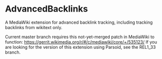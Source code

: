 # AdvancedBacklinks

A MediaWiki extension for advanced backlink tracking, including tracking backlinks from wikitext only.

Current master branch requires this not-yet-merged patch in MediaWiki to function: https://gerrit.wikimedia.org/r/#/c/mediawiki/core/+/535123/
If you are looking for the version of this extension using Parsoid, see the REL1_33 branch.